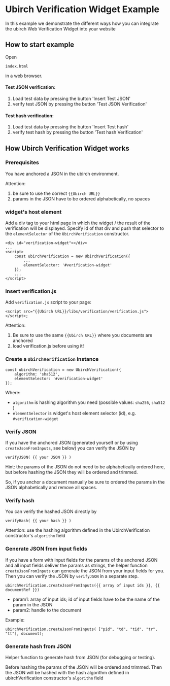 # Ubirch Verification Widget Example

In this example we demonstrate the different ways how you can integrate
the ubirch Web Verification Widget into your website

## How to start example

Open 

    index.html

in a web browser.

#### Test JSON verification:

1. Load test data by pressing the button 'Insert Test JSON'
2. verify test JSON by pressing the button 'Test JSON Verification'

#### Test hash verification:

1. Load test data by pressing the button 'Insert Test hash'
2. verify test hash by pressing the button 'Test hash Verification'

## How Ubirch Verification Widget works

### Prerequisites

You have anchored a JSON in the ubirch environment.

Attention:

1. be sure to use the correct <code>{{Ubirch URL}}</code>
2. params in the JSON have to be ordered alphabetically, no spaces

### widget's host element

Add a div tag to your html page in which the widget / the result of the verification will be displayed.
Specify id of that div and push that selector to the <code>elementSelector</code>
of the <code>UbirchVerification</code> constructor.

    <div id="verification-widget"></div>
    ...
    <script>
        const ubirchVerification = new UbirchVerification({
            ...
            elementSelector: '#verification-widget'
        });
        ...
    </script>

### Insert verification.js

Add <code>verification.js</code> script to your page:

    <script src="{{Ubirch URL}}/libs/verification/verification.js"></script>;

Attention:
1. Be sure to use the same <code>{{Ubirch URL}}</code> where you documents are anchored
2. load verification.js before using it!

### Create a <code>UbirchVerification</code> instance

    const ubirchVerification = new UbirchVerification({
        algorithm: 'sha512',
        elementSelector: '#verification-widget'
    });


Where:
* <code>algorithm</code> is hashing algorithm you need (possible values: <code>sha256</code>, <code>sha512</code> )
* <code>elementSelector</code> is widget's host element selector (id), e.g. <code>#verification-widget</code>

### Verify JSON

If you have the anchored JSON (generated yourself or by using <code>createJsonFromInputs</code>, see below)
you can verify the JSON by 

    verifyJSON( {{ your JSON }} )

Hint: the params of the JSON do not need to be alphabetically ordered here,
but before hashing the JSON they will be ordered and trimmed.

So, if you anchor a document manually be sure to ordered the params in the JSON alphabetically
and remove all spaces.

### Verify hash

You can verify the hashed JSON directly by

    verifyHash( {{ your hash }} )

Attention: use the hashing algorithm defined in the UbirchVerification constructor's <code>algorithm</code> field

### Generate JSON from input fields

If you have a form with input fields for the params of the anchored JSON and all input fields
deliver the params as strings, the helper function <code>createJsonFromInputs</code>
can generate the JSON from your input fields for you.
Then you can verify the JSON by <code>verifyJSON</code> in a separate step.

    ubirchVerification.createJsonFromInputs({{ array of input ids }}, {{ documentRef }})

* param1: array of input ids; id of input fields have to be the name of the param in the JSON
* param2: handle to the document

Example:

    ubirchVerification.createJsonFromInputs( ["pid", "td", "tid", "tr", "tt"], document);

### Generate hash from JSON

Helper function to generate hash from JSON (for debugging or testing).

Before hashing the params of the JSON will be ordered and trimmed.
Then the JSON will be hashed with the hash algorithm defined in ubirchVerification constructor's <code>algorithm</code> field
